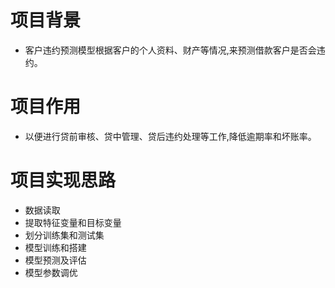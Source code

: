 # 项目背景
- 客户违约预测模型根据客户的个人资料、财产等情况,来预测借款客户是否会违约。

# 项目作用
- 以便进行贷前审核、贷中管理、贷后违约处理等工作,降低逾期率和坏账率。

# 项目实现思路
- 数据读取
- 提取特征变量和目标变量
- 划分训练集和测试集
- 模型训练和搭建
- 模型预测及评估
- 模型参数调优
